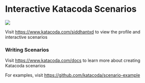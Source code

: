 # Interactive Katacoda Scenarios

[![](http://shields.katacoda.com/katacoda/siddhantxd/count.svg)](https://www.katacoda.com/siddhantxd "Get your profile on Katacoda.com")

Visit https://www.katacoda.com/siddhantxd to view the profile and interactive scenarios

### Writing Scenarios
Visit https://www.katacoda.com/docs to learn more about creating Katacoda scenarios

For examples, visit https://github.com/katacoda/scenario-example
